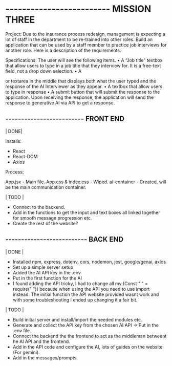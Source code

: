 # ------------------------- MISSION THREE

Project:
Due to the insurance process redesign, management is expecting a lot of staff in the department to be re-trained into other roles. Build an application that can be used by a staff member to practice job interviews for another role. Here is a description of the requirements.

Specifications:
The user will see the following items.
• A “Job title” textbox that allow users to type in a job title that they interview for. It is a free-text field, not a drop down selection.
• A <div> or textarea in the middle that displays both what the user typed and the response of the AI Interviewer as they appear.
• A textbox that allow users to type in response
• A submit button that will submit the response to the application. Upon receiving the response, the application will send the response to generative AI via API to get a response.

## ------------------------- FRONT END

| DONE|

Installs:

- React
- React-DOM
- Axios

Process:

App.jsx - Main file.
App.css & index.css - Wiped.
ai-container - Created, will be the main communication container.

| TODO |

- Connect to the backend.
- Add in the functions to get the input and text boxes all linked together for smooth message progression etc.
- Create the rest of the website?

## -------------------------- BACK END

| DONE |

- Installed npm, express, dotenv, cors, nodemon, jest, google/genai, axios
- Set up a simple server setup
- Added the AI API key in the .env
- Put in the first function for the AI
- I found adding the API tricky, I had to change all my (Const " " = require(" ")) because when using the API you need to use import instead. The initial function the API website provided wasnt work and with some troubleshooting I ended up changing it a fair bit.

| TODO |

- Build initial server and install/import the needed modules etc.
- Generate and collect the API key from the chosen AI API -> Put in the .env file.
- Connect the backend the the frontend to act as the middleman betweent he AI API and the frontend.
- Add in the API code and configure the AI, lots of guides on the website (For gemini).
- Add in the messages/prompts.
